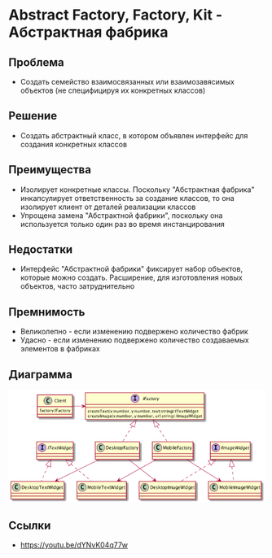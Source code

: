 # Abstract Factory, Factory, Kit - Абстрактная фабрика

## Проблема
* Создать семейство взаимосвязанных или взаимозавясимых объектов (не специфицируя их конкретных классов)
    
## Решение
* Создать абстрактный класс, в котором объявлен интерфейс для создания конкретных классов
    
## Преимущества 
* Изолирует конкретные классы. Поскольку "Абстрактная фабрика" инкапсулирует ответственность за создание классов,
    то она изолирует клиент от деталей реализации классов
* Упрощена замена "Абстрактной фабрики", поскольку она используется только один раз во время инстанцирования

## Недостатки
* Интерфейс "Абстрактной фабрики" фиксирует набор объектов, которые можно создать. Расширение,
    для изготовления новых объектов, часто затруднительно
    
## Премнимость
* Великолепно - если изменению подвержено количество фабрик
* Удасно - если изменению подвержено количество создаваемых элементов в фабриках

## Диаграмма

![](uml.png)

## Ссылки
* https://youtu.be/dYNvK04q77w
